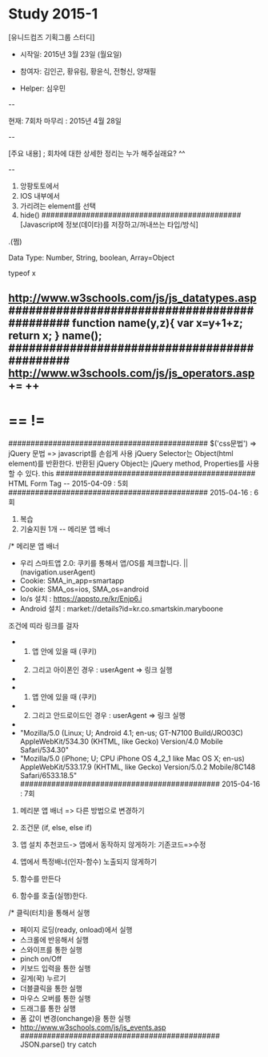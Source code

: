 # Study 2015-1


[유니드컴즈 기획그룹 스터디]

* 시작일: 2015년 3월 23일 (월요일)

* 참여자: 김인곤, 황유림, 황윤식, 전형신, 양재필

* Helper: 심우민

--

현재: 7회차 마무리 : 2015년 4월 28일

--

[주요 내용]
; 회차에 대한 상세한 정리는 누가 해주실래요? ^^

--
1) 앙팡토토에서
2) IOS 내부에서
3) 가리려는 element를  선택
4) hide()
#############################################
[Javascript에 정보(데이타)를 저장하고/꺼내쓰는 타입/방식]

.(쩜)

Data Type: Number, String, boolean, Array=Object

typeof x

http://www.w3schools.com/js/js_datatypes.asp
#############################################
function name(y,z){
	var x=y+1+z;
	return x;
}
name();
#############################################
http://www.w3schools.com/js/js_operators.asp
+=
++
--
==
!=
===
#############################################
$('css문법') => jQuery 문법 => javascript를 손쉽게 사용
jQuery Selector는 Object(html element)를 반환한다.
반환된 jQuery Object는 jQuery method, Properties를 사용할 수 있다.
this
#############################################
HTML Form Tag -- 2015-04-09 : 5회
#############################################
2015-04-16 : 6회
1) 복습
2) 기술지원 1개 -- 메리분 앱 배너

/* 메리분 앱 배너
 * 우리 스마트앱 2.0: 쿠키를 통해서 앱/OS를 체크합니다. || (navigation.userAgent)
 * Cookie: SMA_in_app=smartapp
 * Cookie: SMA_os=ios, SMA_os=android
 * Io/s 설치 : https://appsto.re/kr/Enjp6.i
 * Android 설치 : market://details?id=kr.co.smartskin.maryboone


조건에 띠라 링크를 걸자
 * 1) 앱 안에 있을 때 (쿠키)
 * 2) 그리고 아이폰인 경우 : userAgent => 링크 실행
 * 
 * 1) 앱 안에 있을 때 (쿠키)
 * 2) 그리고 안드로이드인 경우 : userAgent => 링크 실행
 * 
 * "Mozilla/5.0 (Linux; U; Android 4.1; en-us; GT-N7100 Build/JRO03C) AppleWebKit/534.30 (KHTML, like Gecko) Version/4.0 Mobile Safari/534.30"
 * "Mozilla/5.0 (iPhone; U; CPU iPhone OS 4_2_1 like Mac OS X; en-us) AppleWebKit/533.17.9 (KHTML, like Gecko) Version/5.0.2 Mobile/8C148 Safari/6533.18.5"
#############################################
2015-04-16 : 7회
1) 메리분 앱 배너 => 다른 방법으로 변경하기
2) 조건문 (if, else, else if)
3) 앱 설치 추천코드-> 앱에서 동작하지 않게하기: 기존코드=>수정 
4) 앱에서 특정배너(인자-함수) 노출되지 않게하기

1) 함수를 만든다
2) 함수를 호출(실행)한다.

/* 클릭(터치)을 통해서 실행
 * 페이지 로딩(ready, onload)에서 실행
 * 스크롤에 반응해서 실행
 * 스와이프를 통한 실행
 * pinch on/Off
 * 키보드 입력을 통한 실행
 * 길게(꾹) 누르기
 * 더블클릭을 통한 실행
 * 마우스 오버를 통한 실행
 * 드래그를 통한 실행
 * 폼 값이 변경(onchange)을 통한 실행
 * http://www.w3schools.com/js/js_events.asp
#############################################
JSON.parse()
try catch
